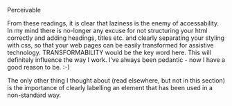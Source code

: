 Perceivable

From these readings, it is clear that laziness is the enemy of accessability.  In my mind there is no-longer any excuse for not structuring your html correctly and adding headings, titles etc. and clearly separating your styling with css, so that your web pages can be easily transformed for assistive technology.  TRANSFORMABILITY would be the key word here.  This will definitely influence the way I work.  I've always been pedantic - now I have a good reason to be.  :-)  

The only other thing I thought about (read elsewhere, but not in this section) is the importance of clearly labelling an element that has been used in a non-standard way.